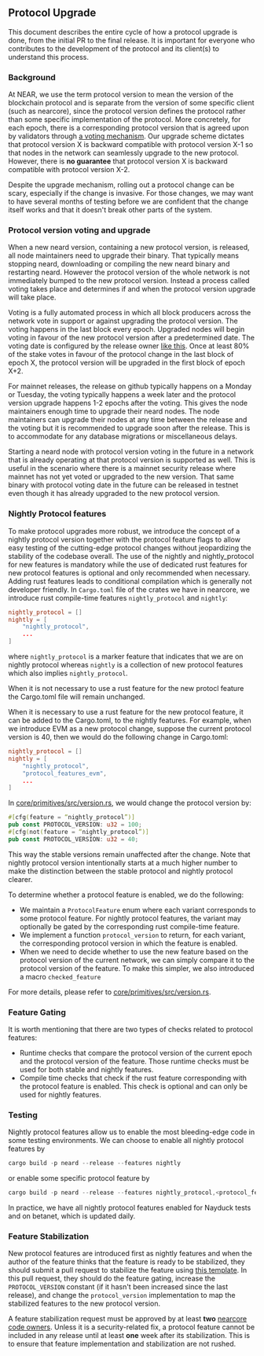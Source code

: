 ## Protocol Upgrade

This document describes the entire cycle of how a protocol upgrade is done, from
the initial PR to the final release. It is important for everyone who
contributes to the development of the protocol and its client(s) to understand
this process.

### Background

At NEAR, we use the term protocol version to mean the version of the blockchain
protocol and is separate from the version of some specific client (such as nearcore),
since the protocol version defines the protocol rather than some specific
implementation of the protocol. More concretely, for each epoch, there is a
corresponding protocol version that is agreed upon by validators through
[a voting mechanism](https://github.com/near/NEPs/blob/master/specs/ChainSpec/Upgradability.md).
Our upgrade scheme dictates that protocol version X is backward compatible with
protocol version X-1 so that nodes in the network can seamlessly upgrade to
the new protocol. However, there is **no guarantee** that protocol version X is
backward compatible with protocol version X-2.

Despite the upgrade mechanism, rolling out a protocol change can be scary,
especially if the change is invasive. For those changes, we may want to have
several months of testing before we are confident that the change itself works
and that it doesn't break other parts of the system.

### Protocol version voting and upgrade

When a new neard version, containing a new protocol version, is released, all node maintainers need 
to upgrade their binary. That typically means stopping neard, downloading or compiling the new neard
binary and restarting neard. However the protocol version of the whole network is not immediately 
bumped to the new protocol version. Instead a process called voting takes place and determines if and 
when the protocol version upgrade will take place. 

Voting is a fully automated process in which all block producers across the network vote in support 
or against upgrading the protocol version. The voting happens in the last block every epoch. Upgraded
nodes will begin voting in favour of the new protocol version after a predetermined date. The voting 
date is configured by the release owner [like this](https://github.com/near/nearcore/commit/9b0275de057a01f87c259580f93e58f746da75aa). 
Once at least 80% of the stake votes in favour of the protocol change in the last block of epoch X, the 
protocol version will be upgraded in the first block of epoch X+2. 

For mainnet releases, the release on github typically happens on a Monday or Tuesday, the voting 
typically happens a week later and the protocol version upgrade happens 1-2 epochs after the voting. This 
gives the node maintainers enough time to upgrade their neard nodes. The node maintainers can upgrade
their nodes at any time between the release and the voting but it is recommended to upgrade soon after the
release. This is to accommodate for any database migrations or miscellaneous delays. 

Starting a neard node with protocol version voting in the future in a network that is already operating 
at that protocol version is supported as well. This is useful in the scenario where there is a mainnet 
security release where mainnet has not yet voted or upgraded to the new version. That same binary with
protocol voting date in the future can be released in testnet even though it has already upgraded to 
the new protocol version.

### Nightly Protocol features

To make protocol upgrades more robust, we introduce the concept of a nightly
protocol version together with the protocol feature flags to allow easy testing
of the cutting-edge protocol changes without jeopardizing the stability of the
codebase overall. The use of the nightly and nightly_protocol for new features
is mandatory while the use of dedicated rust features for new protocol features 
is optional and only recommended when necessary. Adding rust features leads to 
conditional compilation which is generally not developer friendly. In `Cargo.toml`
file of the crates we have in nearcore, we introduce rust compile-time features
`nightly_protocol` and `nightly`:

```toml
nightly_protocol = []
nightly = [
    "nightly_protocol",
    ...
]
```

where `nightly_protocol` is a marker feature that indicates that we are on
nightly protocol whereas `nightly` is a collection of new protocol features
which also implies `nightly_protocol`. 

When it is not necessary to use a rust feature for the new protocl feature 
the Cargo.toml file will remain unchanged.

When it is necessary to use a rust feature for the new protocol feature, it 
can be added to the Cargo.toml, to the nightly features. For example, when
we introduce EVM as a new protocol change, suppose the current protocol
version is 40, then we would do the following change in Cargo.toml:


```toml
nightly_protocol = []
nightly = [
    "nightly_protocol",
    "protocol_features_evm",
    ...
]
```

In [core/primitives/src/version.rs](https://github.com/near/nearcore/blob/master/core/primitives/src/version.rs), we would
change the protocol version by:

```rust
#[cfg(feature = “nightly_protocol”)]
pub const PROTOCOL_VERSION: u32 = 100;
#[cfg(not(feature = “nightly_protocol”)]
pub const PROTOCOL_VERSION: u32 = 40;
```

This way the stable versions remain unaffected after the change. Note that
nightly protocol version intentionally starts at a much higher number to make
the distinction between the stable protocol and nightly protocol clearer.

To determine whether a protocol feature is enabled, we do the following:

* We maintain a `ProtocolFeature` enum where each variant corresponds to some
  protocol feature. For nightly protocol features, the variant may optionally
  be gated by the corresponding rust compile-time feature.
* We implement a function `protocol_version` to return, for each variant, the
  corresponding protocol version in which the feature is enabled.
* When we need to decide whether to use the new feature based on the protocol
  version of the current network, we can simply compare it to the protocol
  version of the feature. To make this simpler, we also introduced a macro
  `checked_feature`

For more details, please refer to
[core/primitives/src/version.rs](https://github.com/near/nearcore/blob/master/core/primitives/src/version.rs).

### Feature Gating

It is worth mentioning that there are two types of checks related to protocol features:

* Runtime checks that compare the protocol version of the current epoch and
  the protocol version of the feature. Those runtime checks must be used for
  both stable and nightly features.
* Compile time checks that check if the rust feature corresponding with the
  protocol feature is enabled. This check is optional and can only be used for
  nightly features.  


### Testing

Nightly protocol features allow us to enable the most bleeding-edge code in some
testing environments. We can choose to enable all nightly protocol features by

```rust
cargo build -p neard --release --features nightly
```

or enable some specific protocol feature by

```rust
cargo build -p neard --release --features nightly_protocol,<protocol_feature>
```

In practice, we have all nightly protocol features enabled for Nayduck tests and
on betanet, which is updated daily.

### Feature Stabilization

New protocol features are introduced first as nightly features and when the
author of the feature thinks that the feature is ready to be stabilized, they
should submit a pull request to stabilize the feature using
[this template](../../.github/PULL_REQUEST_TEMPLATE/feature_stabilization.md).
In this pull request, they should do the feature gating, increase the
`PROTOCOL_VERSION` constant (if it hasn't been increased since the last
release), and change the `protocol_version` implementation to map the
stabilized features to the new protocol version.

A feature stabilization request must be approved by at least **two**
[nearcore code owners](https://github.com/orgs/near/teams/nearcore-codeowners).
Unless it is a security-related fix, a protocol feature cannot be included in
any release until at least **one** week after its stabilization. This is to ensure
that feature implementation and stabilization are not rushed.

